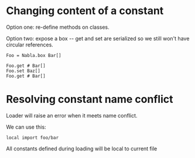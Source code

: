 # Changing content of a constant

Option one: re-define methods on classes.

Option two: expose a box -- get and set are serialized so we still won't have circular references.

    Foo = Nabla.box Bar[]

    Foo.get # Bar[]
    Foo.set Baz[]
    Foo.get # Bar[]

# Resolving constant name conflict

Loader will raise an error when it meets name conflict.

We can use this:

    local import foo/bar

All constants defined during loading will be local to current file
